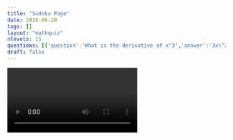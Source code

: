 ```yaml
---
title: "Sudoku Page"
date: 2018-06-20
tags: []
layout: "mathquiz"
nlevels: 15
questions: [{'question':'What is the derivative of x^3','answer':'3x\^2','id':1,'level':0},{'question':'What is the derivative of x^4','answer':'4x\^3','id':2,'level':0},{'question':'What is the derivative of x^5','answer':'5x\^4','id':1,'level':1}]
draft: false
---
```


<video>Hello!</video>
